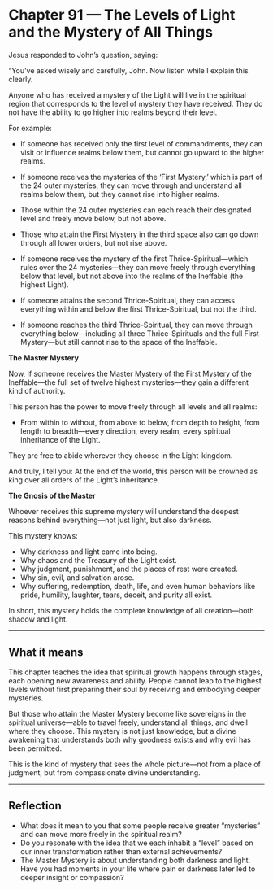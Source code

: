 # Chapter 91 — The Levels of Light and the Mystery of All Things

Jesus responded to John’s question, saying:

“You’ve asked wisely and carefully, John. Now listen while I explain this clearly.

Anyone who has received a mystery of the Light will live in the spiritual region that corresponds to the level of mystery they have received. They do not have the ability to go higher into realms beyond their level.

For example:

* If someone has received only the first level of commandments, they can visit or influence realms below them, but cannot go upward to the higher realms.

* If someone receives the mysteries of the ‘First Mystery,’ which is part of the 24 outer mysteries, they can move through and understand all realms below them, but they cannot rise into higher realms.

* Those within the 24 outer mysteries can each reach their designated level and freely move below, but not above.

* Those who attain the First Mystery in the third space also can go down through all lower orders, but not rise above.

* If someone receives the mystery of the first Thrice-Spiritual—which rules over the 24 mysteries—they can move freely through everything below that level, but not above into the realms of the Ineffable (the highest Light).

* If someone attains the second Thrice-Spiritual, they can access everything within and below the first Thrice-Spiritual, but not the third.

* If someone reaches the third Thrice-Spiritual, they can move through everything below—including all three Thrice-Spirituals and the full First Mystery—but still cannot rise to the space of the Ineffable.

**The Master Mystery**

Now, if someone receives the Master Mystery of the First Mystery of the Ineffable—the full set of twelve highest mysteries—they gain a different kind of authority.

This person has the power to move freely through all levels and all realms:

* From within to without, from above to below, from depth to height, from length to breadth—every direction, every realm, every spiritual inheritance of the Light.

They are free to abide wherever they choose in the Light-kingdom.

And truly, I tell you:
At the end of the world, this person will be crowned as king over all orders of the Light’s inheritance.

**The Gnosis of the Master**

Whoever receives this supreme mystery will understand the deepest reasons behind everything—not just light, but also darkness.

This mystery knows:

* Why darkness and light came into being.
* Why chaos and the Treasury of the Light exist.
* Why judgment, punishment, and the places of rest were created.
* Why sin, evil, and salvation arose.
* Why suffering, redemption, death, life, and even human behaviors like pride, humility, laughter, tears, deceit, and purity all exist.

In short, this mystery holds the complete knowledge of all creation—both shadow and light.

---

## What it means

This chapter teaches the idea that spiritual growth happens through stages, each opening new awareness and ability. People cannot leap to the highest levels without first preparing their soul by receiving and embodying deeper mysteries.

But those who attain the Master Mystery become like sovereigns in the spiritual universe—able to travel freely, understand all things, and dwell where they choose. This mystery is not just knowledge, but a divine awakening that understands both why goodness exists and why evil has been permitted.

This is the kind of mystery that sees the whole picture—not from a place of judgment, but from compassionate divine understanding.

---

## Reflection

* What does it mean to you that some people receive greater “mysteries” and can move more freely in the spiritual realm?
* Do you resonate with the idea that we each inhabit a “level” based on our inner transformation rather than external achievements?
* The Master Mystery is about understanding both darkness and light. Have you had moments in your life where pain or darkness later led to deeper insight or compassion?
